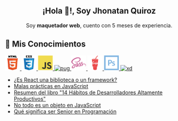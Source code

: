 <h2 align="center">¡Hola 👋!, Soy Jhonatan Quiroz</h2>
<p align="center">Soy <b>maquetador web</b>, cuento con 5 meses de experiencia.</p>
<h2 dir="auto"><g-emoji class="g-emoji" alias="pushpin" fallback-src="https://github.githubassets.com/images/icons/emoji/unicode/1f4cc.png">📌</g-emoji> Mis Conocimientos</h2>
<p align="left">
  <a href="https://www.w3.org/html/" target="_blank" rel="noreferrer">
    <img src="https://raw.githubusercontent.com/devicons/devicon/master/icons/html5/html5-original-wordmark.svg" alt="html5" width="40" height="40"/>
  </a>
  <a href="https://www.w3schools.com/css/" target="_blank" rel="noreferrer">
    <img src="https://raw.githubusercontent.com/devicons/devicon/master/icons/css3/css3-original-wordmark.svg" alt="css3" width="40" height="40"/>
  </a>
  <a href="https://developer.mozilla.org/en-US/docs/Web/JavaScript" target="_blank" rel="noreferrer">
    <img src="https://raw.githubusercontent.com/devicons/devicon/master/icons/javascript/javascript-original.svg" alt="javascript" width="40" height="40"/>
  </a>
  <a href="https://pugjs.org" target="_blank" rel="noreferrer">
    <img src="https://cdn.worldvectorlogo.com/logos/pug.svg" alt="pug" width="40" height="40"/>
  </a>
  <a href="https://sass-lang.com" target="_blank" rel="noreferrer">
    <img src="https://raw.githubusercontent.com/devicons/devicon/master/icons/sass/sass-original.svg" alt="sass" width="40" height="40"/>
  </a>
  <a href="https://gulpjs.com" target="_blank" rel="noreferrer">
    <img src="https://raw.githubusercontent.com/devicons/devicon/master/icons/gulp/gulp-plain.svg" alt="gulp" width="40" height="40"/>
  </a>
  <a href="https://www.photoshop.com/en" target="_blank" rel="noreferrer">
    <img src="https://raw.githubusercontent.com/devicons/devicon/master/icons/photoshop/photoshop-line.svg" alt="photoshop" width="40" height="40"/>
  </a>
  <a href="https://www.adobe.com/products/xd.html" target="_blank" rel="noreferrer">
    <img src="https://cdn.worldvectorlogo.com/logos/adobe-xd.svg" alt="xd" width="40" height="40"/>
  </a>
</p>

<ul dir="auto">
<li><a href="https://midu.dev/react-biblioteca-o-framework/" rel="nofollow">¿Es React una biblioteca o un framework?</a></li>
<li><a href="https://midu.dev/malas-practicas-javascript/" rel="nofollow">Malas prácticas en JavaScript</a></li>
<li><a href="https://midu.dev/14-habitos-programadores-altamente-productivos/" rel="nofollow">Resumen del libro "14 Hábitos de Desarrolladores Altamente Productivos"</a></li>
<li><a href="https://midu.dev/no-todo-objeto-javascript/" rel="nofollow">No todo es un objeto en JavaScript</a></li>
<li><a href="https://midu.dev/que-se-espera-senior-programacion/" rel="nofollow">Qué significa ser Senior en Programación</a></li>
</ul>
